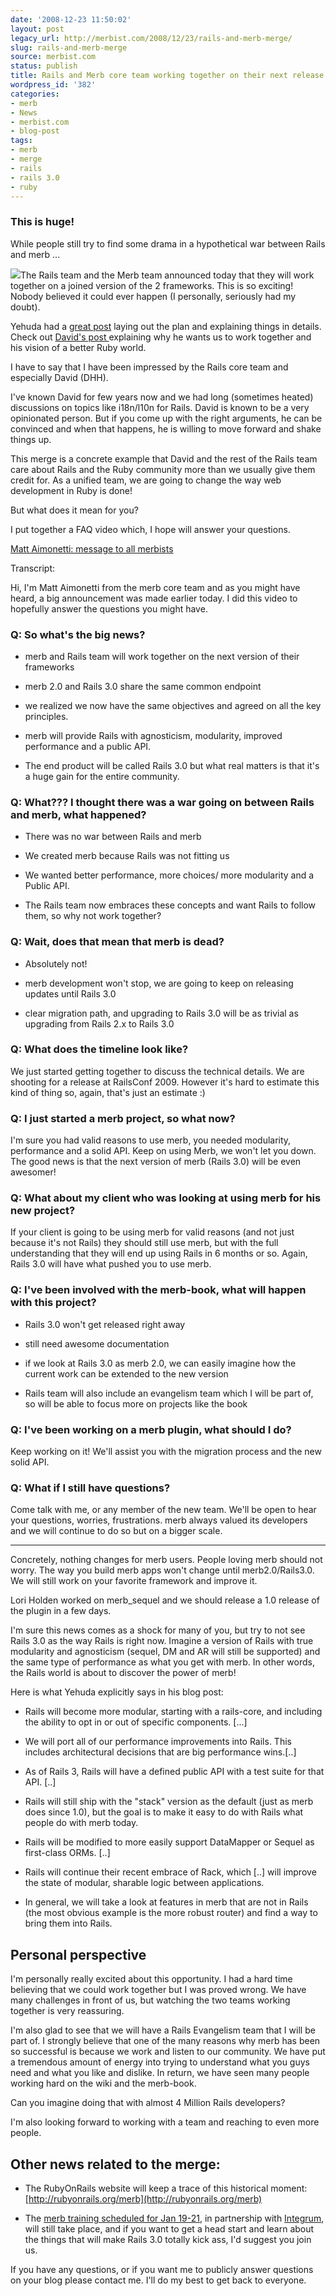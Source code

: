 ```yaml
---
date: '2008-12-23 11:50:02'
layout: post
legacy_url: http://merbist.com/2008/12/23/rails-and-merb-merge/
slug: rails-and-merb-merge
source: merbist.com
status: publish
title: Rails and Merb core team working together on their next release
wordpress_id: '382'
categories:
- merb
- News
- merbist.com
- blog-post
tags:
- merb
- merge
- rails
- rails 3.0
- ruby
---
```


### This is huge!


While people still try to find some drama in a hypothetical war between Rails and merb ...

![](http://merbist.com/wp-content/uploads/2008/12/surprise1-296x300.jpg)The Rails team and the Merb team announced today that they will work together on a joined version of the 2 frameworks. This is so exciting! Nobody believed it could ever happen (I personally, seriously had my doubt).

Yehuda had a [great post](http://yehudakatz.com/2008/12/23/rails-and-merb-merge/) laying out the plan and explaining things in details. Check out [David's post ](http://weblog.rubyonrails.org/2008/12/23/merb-gets-merged-into-rails-3)explaining why he wants us to work together and his vision of a better Ruby world.

I have to say that I have been impressed by the Rails core team and especially David (DHH).

I've known David for few years now and we had long (sometimes heated) discussions on topics like i18n/l10n for Rails. David is known to be a very opinionated person. But if you come up with the right arguments, he can be convinced and when that happens, he is willing to move forward and shake things up.

This merge is a concrete example that David and the rest of the Rails team care about Rails and the Ruby community more than we usually give them credit for. As a unified team, we are going to change the way web development in Ruby is done!

But what does it mean for you?

I put together a FAQ video which, I hope will answer your questions.


[Matt Aimonetti: message to all merbists](http://vimeo.com/2607919)

Transcript:

Hi, I'm Matt Aimonetti from the merb core team and as you might have heard, a big announcement was made earlier today.
I did this video to hopefully answer the questions you might have.


### Q: So what's the big news?





	
  * merb and Rails team will work together on the next version of their frameworks

	
  * merb 2.0 and Rails 3.0 share the same common endpoint

	
  * we realized we now have the same objectives and agreed on all the key principles.

	
  * merb will provide Rails with agnosticism, modularity, improved performance and a public API.

	
  * The end product will be called Rails 3.0 but what real matters is that it's a huge gain for the entire community.




### Q: What??? I thought there was a war going on between Rails and merb, what happened?





	
  * There was no war between Rails and merb

	
  * We created merb because Rails was not fitting us

	
  * We wanted better performance, more choices/ more modularity and a Public API.

	
  * The Rails team now embraces these concepts and want Rails to follow them, so why not work together?




### Q: Wait, does that mean that merb is dead?





	
  * Absolutely not!

	
  * merb development won't stop, we are going to keep on releasing updates until Rails 3.0

	
  * clear migration path, and upgrading to Rails 3.0 will be as trivial as upgrading from Rails 2.x to Rails 3.0




### Q: What does the timeline look like?


We just started getting together to discuss the technical details. We are shooting for a release at RailsConf 2009. However it's hard to estimate this kind of thing so, again, that's just an estimate :)


### Q: I just started a merb project, so what now?


I'm sure you had valid reasons to use merb, you needed modularity, performance and a solid API.
Keep on using Merb, we won't let you down. The good news is that the next version of merb (Rails 3.0) will be even awesomer!


### Q: What about my client who was looking at using merb for his new project?


If your client is going to be using merb for valid reasons (and not just because it's not Rails) they should still use merb, but with the full understanding that they will end up using Rails in 6 months or so. Again, Rails 3.0 will have what pushed you to use merb.


### Q: I've been involved with the merb-book, what will happen with this project?





	
  * Rails 3.0 won't get released right away

	
  * still need awesome documentation

	
  * if we look at Rails 3.0 as merb 2.0, we can easily imagine how the current work can be extended to the new version

	
  * Rails team will also include an evangelism team which I will be part of, so will be able to focus more on projects like the book




### Q: I've been working on a merb plugin, what should I do?


Keep working on it! We'll assist you with the migration process and the new solid API.


### Q: What if I still have questions?


Come talk with me, or any member of the new team. We'll be open to hear your questions, worries, frustrations.
merb always valued its developers and we will continue to do so but on a bigger scale.



* * *

Concretely, nothing changes for merb users. People loving merb should not worry. The way you build merb apps won't change until merb2.0/Rails3.0. We will still work on your favorite framework and improve it.

Lori Holden worked on merb_sequel and we should release a 1.0 release of the plugin in a few days.

I'm sure this news comes as a shock for many of you, but try to not see Rails 3.0 as the way Rails is right now. Imagine a version of Rails with true modularity and agnosticism (sequel, DM and AR will still be supported) and the same type of performance as what you get with merb. In other words, the Rails world is about to discover the power of merb!

Here is what Yehuda explicitly says in his blog post:



	
  * Rails will become more modular, starting with a rails-core, and including the ability to opt in or out of specific components. [...]

	
  * We will port all of our performance improvements into Rails. This includes architectural decisions that are big performance wins.[..]

	
  * As of Rails 3, Rails will have a defined public API with a test suite for that API. [..]

	
  * Rails will still ship with the "stack" version as the default (just as merb does since 1.0), but the goal is to make it easy to do with Rails what people do with merb today.

	
  * Rails will be modified to more easily support DataMapper or Sequel as first-class ORMs. [..]

	
  * Rails will continue their recent embrace of Rack, which [..] will improve the state of modular, sharable logic between applications.

	
  * In general, we will take a look at features in merb that are not in Rails (the most obvious example is the more robust router) and find a way to bring them into Rails.




## Personal perspective


I'm personally really excited about this opportunity. I had a hard time believing that we could work together but I was proved wrong. We have many challenges in front of us, but watching the two teams working together is very reassuring.

I'm also glad to see that we will have a Rails Evangelism team that I will be part of. I strongly believe that one of the many reasons why merb has been so successful is because we work and listen to our community. We have put a tremendous amount of energy into trying to understand what you guys need and what you like and dislike. In return, we have seen many people working hard on the wiki and the merb-book.

Can you imagine doing that with almost 4 Million Rails developers?

I'm also looking forward to working with a team and reaching to even more people.


## Other news related to the merge:





	
  * The RubyOnRails website will keep a trace of this historical moment: [http://rubyonrails.org/merb](http://rubyonrails.org/merb)

	
  * The [merb training scheduled for Jan 19-21](http://merbclass.com/), in partnership with [Integrum](http://integrumtech.com/), will still take place, and if you want to get a head start and learn about the things that will make Rails 3.0 totally kick ass, I'd suggest you join us.


If you have any questions, or if you want me to publicly answer questions on your blog please contact me. I'll do my best to get back to everyone.
